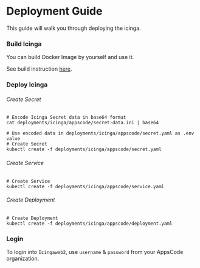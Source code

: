# Deployment Guide

This guide will walk you through deploying the icinga.

### Build Icinga

You can build Docker Image by yourself and use it.

See build instruction [here](docs/icinga/appscode/build.md).

### Deploy Icinga

###### Create Secret
```
# Encode Icinga Secret data in base64 format
cat deployments/icinga/appscode/secret-data.ini | base64

# Use encoded data in deployments/icinga/appscode/secret.yaml as .env value
# Create Secret
kubectl create -f deployments/icinga/appscode/secret.yaml
```

###### Create Service
```
# Create Service
kubectl create -f deployments/icinga/appscode/service.yaml
```

###### Create Deployment
```
# Create Deployment
kubectl create -f deployments/icinga/appscode/deployment.yaml
```

### Login

To login into `Icingaweb2`, use `username` & `password` from your AppsCode organization.
